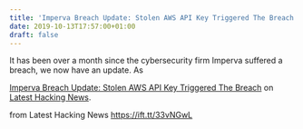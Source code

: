```yaml
---
title: 'Imperva Breach Update: Stolen AWS API Key Triggered The Breach'
date: 2019-10-13T17:57:00+01:00
draft: false
---
```


It has been over a month since the cybersecurity firm Imperva suffered a breach, we now have an update. As

[Imperva Breach Update: Stolen AWS API Key Triggered The Breach](https://latesthackingnews.com/2019/10/13/imperva-breach-update-stolen-aws-api-key-triggered-the-breach/) on [Latest Hacking News](https://latesthackingnews.com).

  
  
from Latest Hacking News https://ift.tt/33vNGwL